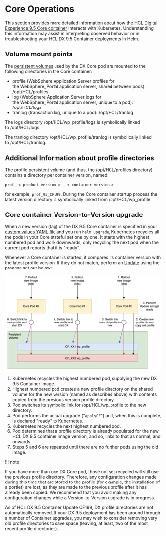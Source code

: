 # Core Operations

This section provides more detailed information about how the [HCL Digital Experience 9.5 Core container](../deployment/helm_deployment.md) interacts with Kubernetes. Understanding this information may assist in interpreting observed behavior or in troubleshooting your HCL DX 9.5 Container deployments in Helm.

## Volume mount points

The [persistent volumes](../architecture/persistent_volumes.md) used by the DX Core pod are mounted to the following directories in the Core container:

-   profile \(WebSphere Application Server profiles for the WebSphere\_Portal application server, shared between pods\): /opt/HCL/profiles
-   log \(WebSphere Application Server logs for the WebSphere\_Portal application server, unique to a pod\): /opt/HCL/logs
-   tranlog \(transaction log, unique to a pod\): /opt/HCL/tranlog

The logs directory /opt/HCL/wp\_profile/logs is symbolically linked to /opt/HCL/logs. 

The tranlog directory /opt/HCL/wp\_profile/tranlog is symbolically linked to /opt/HCL/tranlog.

## Additional Information about profile directories

The profile persistent volume \(and thus, the /opt/HCL/profiles directory\) contains a directory per container version, named:

```
prof_ < product-version > _ < container-version >
```

for example, `prof_95_CF199`. During the Core container startup process the latest version directory is symbolically linked from /opt/HCL/wp\_profile.

## Core container Version-to-Version upgrade

When a new version \(tag\) of the DX 9.5 Core container is specified in your [custom values YAML file](../deployment/preparation/overview.md) and you run `helm upgrade`, Kubernetes recycles all the pods in your Core stateful set one by one. It starts with the highest numbered pod and work downwards, only recycling the next pod when the current pod reports that it is "ready".

Whenever a Core container is started, it compares its container version with the latest profile version. If they do not match, perform an [Update](../operations/helm_update_deployment.md) using the process set out below:

![Core_container_Version-to-Version_upgrade](../../../images/Core_container_Version-to-Version_upgrade.png)

   1.  Kubernetes recycles the highest numbered pod, supplying the new DX 9.5 Container image.
   2.  Highest numbered pod creates a new profile directory on the shared volume for the new version \(named as described above\) with contents copied from the previous version profile directory.
   3.  Pod switches its symbolic link for /opt/HCL/wp\_profile to the new directory.
   4.  Pod performs the actual upgrade \("`applyCF`"\) and, when this is complete, is declared "ready" to Kubernetes.
   5.  Kubernetes recycles the next highest numbered pod.
   6.  Pod determines that a profile directory is already populated for the new HCL DX 9.5 container image version, and so, links to that as normal; and onwards
   7.  Steps 5 and 6 are repeated until there are no further pods using the old image.

!!! note

   If you have more than one DX Core pod, those not yet recycled will still use the previous profile directory. Therefore, any configuration changes made during this time that are stored to the profile \(for example, the installation of a portlet\) are lost, as they are made to the previous profile after it has already been copied. We recommend that you avoid making any configuration changes while a Version-to-Version upgrade is in progress.

As of HCL DX 9.5 Container Update CF199, DX profile directories are not automatically removed. If your DX 9.5 deployment has been around through a number of Container upgrades, you may wish to consider removing very old profile directories to save space \(leaving, at least, two of the most recent profile directories\).

